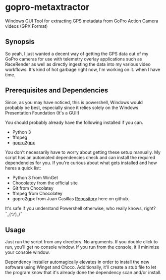 # gopro-metaxtractor
Windows GUI Tool for extracting GPS metadata from GoPro Action Camera videos (GPX Format)

## Synopsis
So yeah, I just wanted a decent way of getting the GPS data out of my GoPro cameras for use with telemetry overlay applications such as RaceRender as well as directly ingesting the data into my various video workflows. It's kind of hot garbage right now, I'm working on it. when I have time.

## Prerequisites and Dependencies
Since, as you may have noticed, this is powershell, Windows would probably be best, especially since it relies solely on the Windows Presentation Foundation (It's a GUI!)

You should probably already have the following installed if you can.

- Python 3
- ffmpeg
- [gopro2gpx](https://github.com/juanmcasillas/gopro2gpx)

You don't necessarily have to worry about getting these setup manually.  My script has an automated dependencies check and can install the required dependencies for you.
If you're curious about what gets installed and how heres a quick list:

- Python 3 from WinGet
- Chocolatey from the official site
- Git from Chocolatey
- ffmpeg from Chocolatey
- gopro2gpx from Juan Casillas [Repository](https://github.com/juanmcasillas/gopro2gpx) here on github.

It's safe if you understand Powershell otherwise, who really knows, right?  ¯\_(ツ)_/¯

## Usage
Just run the script from any directory.  No arguments.  If you double click to run, you'll get no console window.  If you run from the console, it'll minimize your console window.

Dependency Installer automagically elevates in order to install the new software using Winget and Choco.  Additionally, it'll create a stub file to let the program know that it's already done the dependency scan and/or install.



